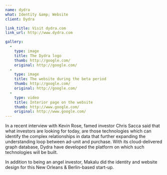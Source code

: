 ```yaml
---
name: dydra
what: Identity &amp; Website
client: Dydra

link_title: Visit dydra.com
link_url: http://www.dydra.com

gallery:
  -
    type: image
    title: The Dydra logo
    thumb: http://google.com/
    original: http://google.com/
  -
    type: image
    title: The website during the beta period
    thumb: http://google.com/
    original: http://google.com/
  -
    type: video
    title: Interior page on the website
    thumb: http://www.google.com/
    original: http://www.google.com/
---
```


In a recent interview with Kevin Rose, famed investor Chris Sacca said that what investors are looking for today, are those technologies which can identify the complex relationships in data that further expanding the understanding loop between ad-unit and purchase. With its cloud-delivered graph database, Dydra have developed the platform on which such technologies will be built. 

In addition to being an angel investor, Makalu did the identity and website design for this New Orleans & Berlin-based start-up.
